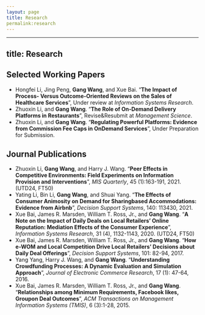```yaml
---
layout: page
title: Research
permalink:research
--- 
```


---
title: Research
---

## Selected Working Papers
- Hongfei Li, Jing Peng, **Gang Wang**, and Xue Bai. “**The Impact of Process- Versus Outcome-Oriented Reviews on the Sales of Healthcare Services**”, Under review at *Information Systems Research*.
- Zhuoxin Li, and **Gang Wang**. “**The Role of On-Demand Delivery Platforms in Restaurants**”, Revise&Resubmit at *Management Science*.
- Zhuoxin Li, and **Gang Wang**. “**Regulating Powerful Platforms: Evidence from Commission Fee Caps in OnDemand Services**”, Under Preparation for Submission.

## Journal Publications
- Zhuoxin Li, **Gang Wang**, and Harry J. Wang. “**Peer Effects in Competitive Environments: Field Experiments on Information Provision and Interventions**”, *MIS Quarterly*, 45 (1):163-191, 2021. (UTD24, FT50)
- Yating Li, Bin Li, **Gang Wang**, and Shuai Yang. “**The Effects of Consumer Animosity on Demand for Sharingbased Accommodations: Evidence from Airbnb**”, *Decision Support Systems*, 140: 113430, 2021. 
- Xue Bai, James R. Marsden, William T. Ross, Jr., and **Gang Wang**. “**A Note on the Impact of Daily Deals on Local Retailers’ Online Reputation: Mediation Effects of the Consumer Experience**”, *Information Systems Research*, 31 (4), 1132-1143, 2020. (UTD24, FT50)
- Xue Bai, James R. Marsden, William T. Ross, Jr., and **Gang Wang**. “**How e-WOM and Local Competition Drive Local Retailers’ Decisions about Daily Deal Offerings**”, *Decision Support Systems*, 101: 82-94, 2017.
- Yang Yang, Harry J. Wang, and **Gang Wang**. “**Understanding Crowdfunding Processes: A Dynamic Evaluation and Simulation Approach**”, *Journal of Electronic Commerce Research*, 17 (1): 47-64, 2016.
- Xue Bai, James R. Marsden, William T. Ross, Jr., and **Gang Wang**. “**Relationships among Minimum Requirements, Facebook likes, Groupon Deal Outcomes**”, *ACM Transactions on Management Information Systems (TMIS)*, 6 (3):1-28, 2015.
